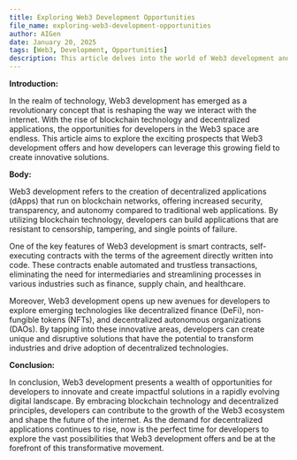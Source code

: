 ```yaml
---
title: Exploring Web3 Development Opportunities
file_name: exploring-web3-development-opportunities
author: AIGen
date: January 20, 2025
tags: [Web3, Development, Opportunities]
description: This article delves into the world of Web3 development and the vast opportunities it presents for developers.
---
```


**Introduction:**

In the realm of technology, Web3 development has emerged as a revolutionary concept that is reshaping the way we interact with the internet. With the rise of blockchain technology and decentralized applications, the opportunities for developers in the Web3 space are endless. This article aims to explore the exciting prospects that Web3 development offers and how developers can leverage this growing field to create innovative solutions.

**Body:**

Web3 development refers to the creation of decentralized applications (dApps) that run on blockchain networks, offering increased security, transparency, and autonomy compared to traditional web applications. By utilizing blockchain technology, developers can build applications that are resistant to censorship, tampering, and single points of failure.

One of the key features of Web3 development is smart contracts, self-executing contracts with the terms of the agreement directly written into code. These contracts enable automated and trustless transactions, eliminating the need for intermediaries and streamlining processes in various industries such as finance, supply chain, and healthcare.

Moreover, Web3 development opens up new avenues for developers to explore emerging technologies like decentralized finance (DeFi), non-fungible tokens (NFTs), and decentralized autonomous organizations (DAOs). By tapping into these innovative areas, developers can create unique and disruptive solutions that have the potential to transform industries and drive adoption of decentralized technologies.

**Conclusion:**

In conclusion, Web3 development presents a wealth of opportunities for developers to innovate and create impactful solutions in a rapidly evolving digital landscape. By embracing blockchain technology and decentralized principles, developers can contribute to the growth of the Web3 ecosystem and shape the future of the internet. As the demand for decentralized applications continues to rise, now is the perfect time for developers to explore the vast possibilities that Web3 development offers and be at the forefront of this transformative movement.
